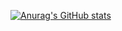[![Anurag's GitHub stats](https://github-readme-stats.vercel.app/api?username=robertotheto&show_icons=true)](https://github.com/anuraghazra/github-readme-stats)
